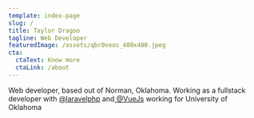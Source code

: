 ```yaml
---
template: index-page
slug: /
title: Taylor Dragoo
tagline: Web Developer
featuredImage: /assets/qbr0veos_400x400.jpeg
cta:
  ctaText: Know more
  ctaLink: /about
---
```

Web developer, based out of Norman, Oklahoma. Working as a fullstack developer with [@laravelphp](https://twitter.com/laravelphp) and[ @VueJs](https://twitter.com/VueJs) working for[](https://twitter.com/UofOklahoma) University of Oklahoma